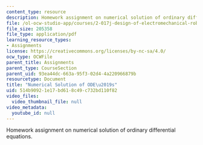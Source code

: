 ```yaml
---
content_type: resource
description: Homework assignment on numerical solution of ordinary differential equations.
file: /ol-ocw-studio-app/courses/2-017j-design-of-electromechanical-robotic-systems-fall-2009/514b90921e17bd618c49c732bd110f82_MIT2_017JF09_p13.pdf
file_size: 205358
file_type: application/pdf
learning_resource_types:
- Assignments
license: https://creativecommons.org/licenses/by-nc-sa/4.0/
ocw_type: OCWFile
parent_title: Assignments
parent_type: CourseSection
parent_uid: 93ea44dc-663a-95f3-02d4-4a220966879b
resourcetype: Document
title: "Numerical Solution of ODE\u2019s"
uid: 514b9092-1e17-bd61-8c49-c732bd110f82
video_files:
  video_thumbnail_file: null
video_metadata:
  youtube_id: null
---
```

Homework assignment on numerical solution of ordinary differential equations.